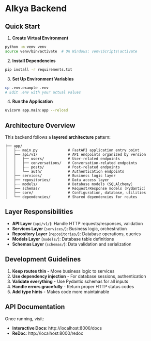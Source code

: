 # AIkya Backend

## Quick Start

1. **Create Virtual Environment**
```bash
python -m venv venv
source venv/bin/activate  # On Windows: venv\Scripts\activate
```

2. **Install Dependencies**
```bash
pip install -r requirements.txt
```

3. **Set Up Environment Variables**
```bash
cp .env.example .env
# Edit .env with your actual values
```

4. **Run the Application**
```bash
uvicorn app.main:app --reload
```

## Architecture Overview

This backend follows a **layered architecture** pattern:

```
├── app/
│   ├── main.py              # FastAPI application entry point
│   ├── api/v1/              # API endpoints organized by version
│   │   ├── users/           # User-related endpoints
│   │   ├── conversations/   # Conversation-related endpoints
│   │   ├── posts/           # Post-related endpoints
│   │   └── auth/            # Authentication endpoints
│   ├── services/            # Business logic layer
│   ├── repositories/        # Data access layer
│   ├── models/              # Database models (SQLAlchemy)
│   ├── schemas/             # Request/Response models (Pydantic)
│   ├── core/                # Configuration, database, utilities
│   └── dependencies/        # Shared dependencies for routes
```

## Layer Responsibilities

- **API Layer** (`api/v1/`): Handle HTTP requests/responses, validation
- **Services Layer** (`services/`): Business logic, orchestration
- **Repository Layer** (`repositories/`): Database operations, queries
- **Models Layer** (`models/`): Database table definitions
- **Schemas Layer** (`schemas/`): Data validation and serialization

## Development Guidelines

1. **Keep routes thin** - Move business logic to services
2. **Use dependency injection** - For database sessions, authentication
3. **Validate everything** - Use Pydantic schemas for all inputs
4. **Handle errors gracefully** - Return proper HTTP status codes
5. **Add type hints** - Makes code more maintainable

## API Documentation

Once running, visit:
- **Interactive Docs**: http://localhost:8000/docs
- **ReDoc**: http://localhost:8000/redoc 